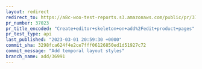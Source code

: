 ```yaml
---
layout: redirect
redirect_to: https://a8c-woo-test-reports.s3.amazonaws.com/public/pr/37023/api/index.html
pr_number: 37023
pr_title_encoded: "Create+editor+skeleton+on+add%2Fedit+product+pages"
pr_test_type: api
last_published: "2023-03-01 20:59:30 +0000"
commit_sha: 3298fca624f4e2ce7fff06126850ed1d51927c72
commit_message: "Add temporal layout styles"
branch_name: add/36991
---
```

